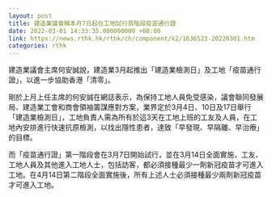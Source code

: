 ```yaml
---
layout: post
title: 建造業議會稱本月7日起在工地試行首階段疫苗通行證
date: 2022-03-01 14:33:35.000000000 +08:00
link: https://news.rthk.hk/rthk/ch/component/k2/1636523-20220301.htm
categories: rthk
---
```


建造業議會主席何安誠說，建造業3月起推出「建造業檢測日」及工地「疫苗通行證」，以進一步協助香港「清零」。

剛於上月上任主席的何安誠在網誌表示，為保持工地人員免受感染，議會聯同發展局、建造業工會和商會領袖籌謀應對方案，業界定於3月4日、10日及17日舉行「建造業檢測日」，工地負責人需為所有於這3天在工地上班的工友及人員，在工地內安排進行快速抗原檢測，以找出隱性患者，達致「早發現、早隔離、早治療」的目標。

而「疫苗通行證」第一階段會在3月7日開始試行，並在3月14日全面實施，工友、工地人員及其他進入工地人士，包括訪客，都必須接種最少一劑新冠疫苗才可進入工地。在4月14日第二階段全面實施後，所有上述人士必須接種最少兩劑新冠疫苗才可進入工地。
